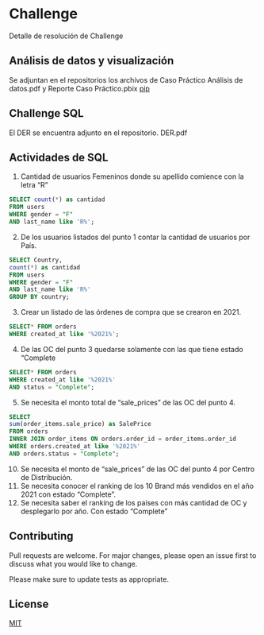 # Challenge
Detalle de resolución de Challenge

## Análisis de datos y visualización

Se adjuntan en el repositorios los archivos de Caso Práctico Análisis de datos.pdf y Reporte Caso Práctico.pbix  [pip](https://github.com/emmanuelalejandro/Challenge/blob/main/Caso%20Pr%C3%A1ctico%20An%C3%A1lisis%20de%20datos.pdf)

## Challenge SQL
El DER se encuentra adjunto en el repositorio. DER.pdf

## Actividades de SQL
1.	Cantidad de usuarios Femeninos donde su apellido comience con la letra “R” 

```SQL
SELECT count(*) as cantidad
FROM users 
WHERE gender = "F"
AND last_name like 'R%';
```
2.	De los usuarios listados del punto 1 contar la cantidad de usuarios por País.

```SQL
SELECT Country, 
count(*) as cantidad
FROM users 
WHERE gender = "F"
AND last_name like 'R%'
GROUP BY country;
```
3. Crear un listado de las órdenes de compra que se crearon en 2021.
  ```SQL
SELECT* FROM orders
WHERE created_at like '%2021%';
```
4. De las OC del punto 3 quedarse solamente con las que tiene estado “Complete
```SQL
SELECT* FROM orders
WHERE created_at like '%2021%'
AND status = "Complete";
```
5.	Se necesita el monto total de “sale_prices”  de las OC del punto 4.
  ```SQL
SELECT
sum(order_items.sale_price) as SalePrice
FROM orders 
INNER JOIN order_items ON orders.order_id = order_items.order_id
WHERE orders.created_at like '%2021%'
AND orders.status = "Complete";
```
10.	Se necesita el monto de “sale_prices” de las OC del punto 4 por Centro de Distribución.
11.	Se necesita conocer el ranking de los 10 Brand más vendidos en el año 2021 con estado “Complete”.
12.	Se necesita saber el ranking de los países con más cantidad de OC y desplegarlo por año. Con estado “Complete”
## Contributing

Pull requests are welcome. For major changes, please open an issue first
to discuss what you would like to change.

Please make sure to update tests as appropriate.

## License

[MIT](https://choosealicense.com/licenses/mit/)
